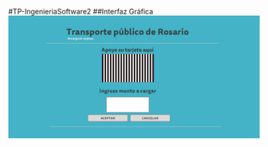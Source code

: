 #TP-IngenieriaSoftware2
##Interfaz Gráfica
![Alt text](/ProyectoEMR/Imagenes/IntefazGrafica.jpg?raw=true "Current")
